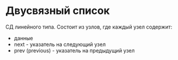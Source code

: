 # Двусвязный список

СД линейного типа. Состоит из узлов, где каждый узел содержит:
 - данные
 - next - указатель на следующий узел
 - prev (previous) - указатель на предыдущий узел


